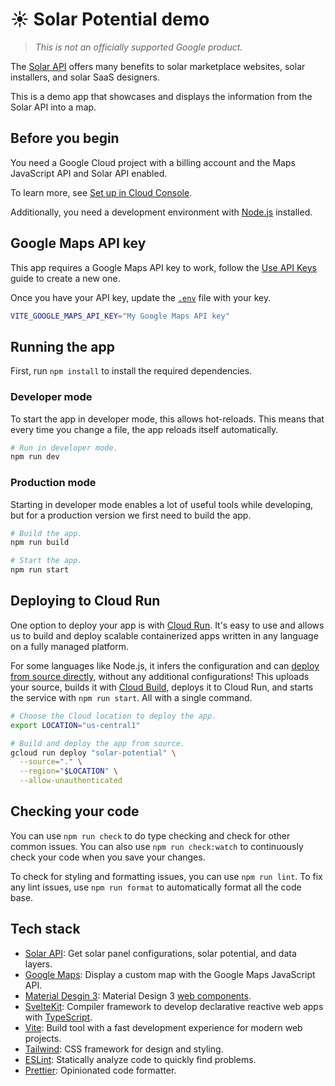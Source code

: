 # ☀️ Solar Potential demo

> _This is not an officially supported Google product._

The [Solar API](https://developers.google.com/maps/documentation/solar/overview)
offers many benefits to solar marketplace websites, solar installers, and solar SaaS designers.

This is a demo app that showcases and displays the information from the Solar API into a map.

## Before you begin

You need a Google Cloud project with a billing account and the Maps JavaScript API and Solar API enabled.

To learn more, see [Set up in Cloud Console](https://developers.google.com/maps/documentation/javascript/cloud-setup).

Additionally, you need a development environment with [Node.js](https://nodejs.org/en) installed.

## Google Maps API key

This app requires a Google Maps API key to work, follow the [Use API Keys](https://developers.google.com/maps/documentation/javascript/get-api-key) guide to create a new one.

Once you have your API key, update the [`.env`](.env) file with your key.

```sh
VITE_GOOGLE_MAPS_API_KEY="My Google Maps API key"
```

## Running the app

First, run `npm install` to install the required dependencies.

### Developer mode

To start the app in developer mode, this allows hot-reloads.
This means that every time you change a file, the app reloads itself automatically.

```sh
# Run in developer mode.
npm run dev
```

### Production mode

Starting in developer mode enables a lot of useful tools while developing, but for a production version we first need to build the app.

```sh
# Build the app.
npm run build

# Start the app.
npm run start
```

## Deploying to Cloud Run

One option to deploy your app is with [Cloud Run](https://cloud.google.com/run).
It's easy to use and allows us to build and deploy scalable containerized apps written in any language on a fully managed platform.

For some languages like Node.js, it infers the configuration and can [deploy from source directly](https://cloud.google.com/run/docs/deploying-source-code), without any additional configurations!
This uploads your source, builds it with [Cloud Build](https://cloud.google.com/build), deploys it to Cloud Run, and starts the service with `npm run start`.
All with a single command.

```sh
# Choose the Cloud location to deploy the app.
export LOCATION="us-central1"

# Build and deploy the app from source.
gcloud run deploy "solar-potential" \
  --source="." \
  --region="$LOCATION" \
  --allow-unauthenticated
```

## Checking your code

You can use `npm run check` to do type checking and check for other common issues.
You can also use `npm run check:watch` to continuously check your code when you save your changes.

To check for styling and formatting issues, you can use `npm run lint`.
To fix any lint issues, use `npm run format` to automatically format all the code base.

## Tech stack

- [Solar API](https://developers.google.com/maps/documentation/solar/overview): Get solar panel configurations, solar potential, and data layers.
- [Google Maps](https://developers.google.com/maps/documentation/javascript/overview): Display a custom map with the Google Maps JavaScript API.
- [Material Desgin 3](https://m3.material.io): Material Design 3 [web components](https://github.com/material-components/material-web#readme).
- [SvelteKit](https://kit.svelte.dev): Compiler framework to develop declarative reactive web apps with [TypeScript](https://www.typescriptlang.org).
- [Vite](https://vite.dev): Build tool with a fast development experience for modern web projects.
- [Tailwind](https://tailwindcss.com): CSS framework for design and styling.
- [ESLint](https://eslint.org): Statically analyze code to quickly find problems.
- [Prettier](https://prettier.io): Opinionated code formatter.
